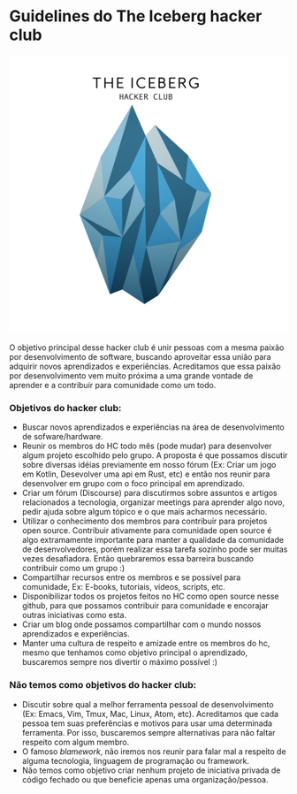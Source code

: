 # Guidelines do The Iceberg hacker club

![logo](theiceberg.png)

O objetivo principal desse hacker club é unir pessoas com a mesma paixão por desenvolvimento de software, buscando aproveitar essa união para adquirir novos aprendizados e experiências. Acreditamos que essa paixão por desenvolvimento vem muito próxima a uma grande vontade de aprender e a contribuir para comunidade como um todo.

### Objetivos do hacker club:

* Buscar novos aprendizados e experiências na área de desenvolvimento de sofware/hardware.
* Reunir os membros do HC todo mês (pode mudar) para desenvolver algum projeto escolhido pelo grupo. A proposta é que possamos discutir sobre diversas idéias previamente em nosso fórum (Ex: Criar um jogo em Kotlin, Desevolver uma api em Rust, etc) e então nos reunir para desenvolver em grupo com o foco principal em aprendizado.
* Criar um fórum (Discourse) para discutirmos sobre assuntos e artigos relacionados a tecnologia, organizar meetings para aprender algo novo, pedir ajuda sobre algum tópico e o que mais acharmos necessário.
* Utilizar o conhecimento dos membros para contribuir para projetos open source. Contribuir ativamente para comunidade open source é algo extramamente importante para manter a qualidade da comunidade de desenvolvedores, porém realizar essa tarefa sozinho pode ser muitas vezes desafiadora. Então quebraremos essa barreira buscando contribuir como um grupo :)
* Compartilhar recursos entre os membros e se possível para comunidade, Ex: E-books, tutoriais, videos, scripts, etc.
* Disponibilizar todos os projetos feitos no HC como open source nesse github, para que possamos contribuir para comunidade e encorajar outras iniciativas como esta.
* Criar um blog onde possamos compartilhar com o mundo nossos aprendizados e experiências.
* Manter uma cultura de respeito e amizade entre os membros do hc, mesmo que tenhamos como objetivo principal o aprendizado, buscaremos sempre nos divertir o máximo possível :)

### Não temos como objetivos do hacker club:

* Discutir sobre qual a melhor ferramenta pessoal de desenvolvimento (Ex: Emacs, Vim, Tmux, Mac, Linux, Atom, etc). Acreditamos que cada pessoa tem suas preferências e motivos para usar uma determinada ferramenta. Por isso, buscaremos sempre alternativas para não faltar respeito com algum membro.
* O famoso _blamework_, não iremos nos reunir para falar mal a respeito de alguma tecnologia, linguagem de programação ou framework.
* Não temos como objetivo criar nenhum projeto de iniciativa privada de código fechado ou que beneficie apenas uma organização/pessoa.
